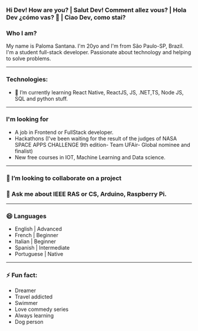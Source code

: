 ### Hi Dev! How are you? | Salut Dev! Comment allez vous? | Hola Dev ¿cómo vas? 👋 | Ciao Dev, como stai?

<!--
**pahsantana/pahsantana** is a ✨ _special_ ✨ repository because its `README.md` (this file) appears on your GitHub profile.-->

### Who I am?

My name is Paloma Santana. I'm 20yo and I'm from São Paulo-SP, Brazil. I'm a student full-stack developer. Passionate about technology and helping to solve problems.

------------------------------------------------------------------------------------------------------------------------------------------------

### Technologies:
- 🌱 I’m currently learning React Native, ReactJS, JS, .NET,TS, Node JS, SQL and python stuff.
-------------------------------------------------------------------------------------------------------------------------------------------------
### I'm looking for

- A job in Frontend or FullStack developer.
- Hackathons (I've been waiting for the result of the judges of NASA SPACE APPS CHALLENGE 9th edition- Team UFAir- Global nominee and finalist) 
- New free courses in IOT, Machine Learning and Data science.

-------------------------------------------------------------------------------------------------------------------------------------------------
### 👯 I’m looking to collaborate on a project

### 💬 Ask me about IEEE RAS or CS, Arduino, Raspberry Pi.
--------------------------------------------------------------------------------------------------------------------------------------------------
### 😄 Languages

- English | Advanced
- French | Beginner
- Italian | Beginner
- Spanish | Intermediate
- Portuguese | Native

--------------------------------------------------------------------------------------------------------------------------------------------------
### ⚡ Fun fact:

- Dreamer
- Travel addicted
- Swimmer
- Love commedy series
- Always learning
- Dog person

